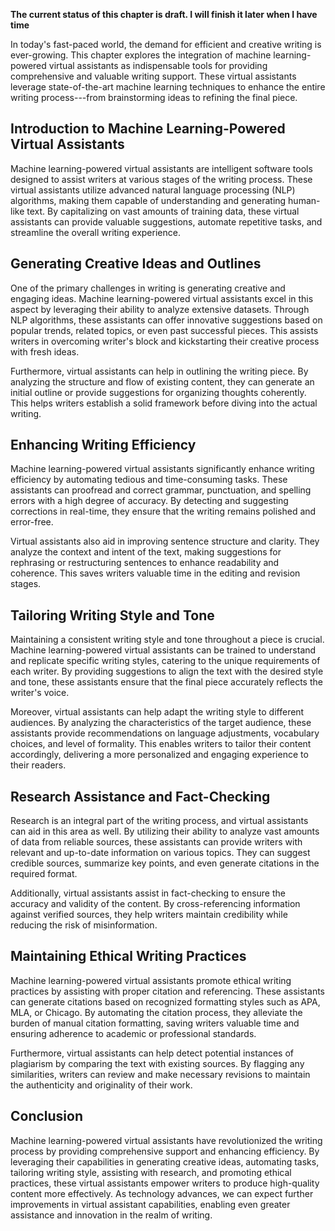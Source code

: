 **The current status of this chapter is draft. I will finish it later when I have time**

In today's fast-paced world, the demand for efficient and creative writing is ever-growing. This chapter explores the integration of machine learning-powered virtual assistants as indispensable tools for providing comprehensive and valuable writing support. These virtual assistants leverage state-of-the-art machine learning techniques to enhance the entire writing process---from brainstorming ideas to refining the final piece.

**Introduction to Machine Learning-Powered Virtual Assistants**
---------------------------------------------------------------

Machine learning-powered virtual assistants are intelligent software tools designed to assist writers at various stages of the writing process. These virtual assistants utilize advanced natural language processing (NLP) algorithms, making them capable of understanding and generating human-like text. By capitalizing on vast amounts of training data, these virtual assistants can provide valuable suggestions, automate repetitive tasks, and streamline the overall writing experience.

**Generating Creative Ideas and Outlines**
------------------------------------------

One of the primary challenges in writing is generating creative and engaging ideas. Machine learning-powered virtual assistants excel in this aspect by leveraging their ability to analyze extensive datasets. Through NLP algorithms, these assistants can offer innovative suggestions based on popular trends, related topics, or even past successful pieces. This assists writers in overcoming writer's block and kickstarting their creative process with fresh ideas.

Furthermore, virtual assistants can help in outlining the writing piece. By analyzing the structure and flow of existing content, they can generate an initial outline or provide suggestions for organizing thoughts coherently. This helps writers establish a solid framework before diving into the actual writing.

**Enhancing Writing Efficiency**
--------------------------------

Machine learning-powered virtual assistants significantly enhance writing efficiency by automating tedious and time-consuming tasks. These assistants can proofread and correct grammar, punctuation, and spelling errors with a high degree of accuracy. By detecting and suggesting corrections in real-time, they ensure that the writing remains polished and error-free.

Virtual assistants also aid in improving sentence structure and clarity. They analyze the context and intent of the text, making suggestions for rephrasing or restructuring sentences to enhance readability and coherence. This saves writers valuable time in the editing and revision stages.

**Tailoring Writing Style and Tone**
------------------------------------

Maintaining a consistent writing style and tone throughout a piece is crucial. Machine learning-powered virtual assistants can be trained to understand and replicate specific writing styles, catering to the unique requirements of each writer. By providing suggestions to align the text with the desired style and tone, these assistants ensure that the final piece accurately reflects the writer's voice.

Moreover, virtual assistants can help adapt the writing style to different audiences. By analyzing the characteristics of the target audience, these assistants provide recommendations on language adjustments, vocabulary choices, and level of formality. This enables writers to tailor their content accordingly, delivering a more personalized and engaging experience to their readers.

**Research Assistance and Fact-Checking**
-----------------------------------------

Research is an integral part of the writing process, and virtual assistants can aid in this area as well. By utilizing their ability to analyze vast amounts of data from reliable sources, these assistants can provide writers with relevant and up-to-date information on various topics. They can suggest credible sources, summarize key points, and even generate citations in the required format.

Additionally, virtual assistants assist in fact-checking to ensure the accuracy and validity of the content. By cross-referencing information against verified sources, they help writers maintain credibility while reducing the risk of misinformation.

**Maintaining Ethical Writing Practices**
-----------------------------------------

Machine learning-powered virtual assistants promote ethical writing practices by assisting with proper citation and referencing. These assistants can generate citations based on recognized formatting styles such as APA, MLA, or Chicago. By automating the citation process, they alleviate the burden of manual citation formatting, saving writers valuable time and ensuring adherence to academic or professional standards.

Furthermore, virtual assistants can help detect potential instances of plagiarism by comparing the text with existing sources. By flagging any similarities, writers can review and make necessary revisions to maintain the authenticity and originality of their work.

**Conclusion**
--------------

Machine learning-powered virtual assistants have revolutionized the writing process by providing comprehensive support and enhancing efficiency. By leveraging their capabilities in generating creative ideas, automating tasks, tailoring writing style, assisting with research, and promoting ethical practices, these virtual assistants empower writers to produce high-quality content more effectively. As technology advances, we can expect further improvements in virtual assistant capabilities, enabling even greater assistance and innovation in the realm of writing.
